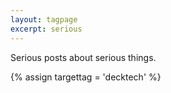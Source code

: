```yaml
---
layout: tagpage
excerpt: serious
---
```

Serious posts about serious things.

{% assign targettag = 'decktech' %}